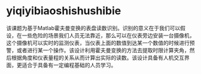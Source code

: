 # yiqiyibiaoshishushibie
 该课题为基于Matlab霍夫曼变换的表盘读数识别。识别的意义在于我们可以假设，在一些危险的场景我们人员无法靠近，那么可以在仪表旁边安装一台摄像机，这个摄像机可以实时的监测仪表，当仪表上面的数值到达某一个数值的时候进行预警，或者进行某一个操作。该设计利用霍夫曼变换的方法去提取时限计算夹角，然后根据角度和仪表量程的关系从而计算出实际的读数。该设计具备有人机交互界面，更适合于具备有一定编程基础的人员学习。
